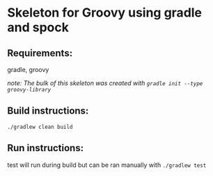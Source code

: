 Skeleton for Groovy using gradle and spock
==============================================================================

Requirements: 
------------------------------------------------------------------------------
gradle, groovy

*note: The bulk of this skeleton was created with `gradle init --type groovy-library`*

Build instructions:
------------------------------------------------------------------------------
`./gradlew clean build`

Run instructions:
------------------------------------------------------------------------------
test will run during build but can be ran manually with `./gradlew test`
